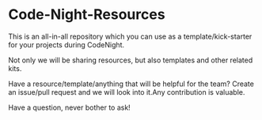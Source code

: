 # Code-Night-Resources
This is an all-in-all repository which you can use as a template/kick-starter for your projects during CodeNight.

Not only we will be sharing resources, but also templates and other related kits.

Have a resource/template/anything that will be helpful for the team? Create an issue/pull request and we will look into it.Any contribution is valuable.

Have a question, never bother to ask!
